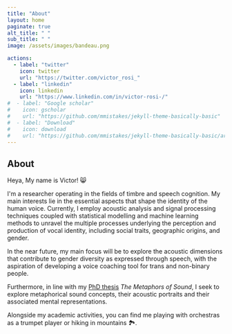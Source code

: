 ```yaml
---
title: "About"
layout: home
paginate: true
alt_title: " "
sub_title: " "
image: /assets/images/bandeau.png

actions:
  - label: "twitter"
    icon: twitter
    url: "https://twitter.com/victor_rosi_"
  - label: "linkedin"
    icon: linkedin
    url: "https://www.linkedin.com/in/victor-rosi-/"
#  - label: "Google scholar"
#    icon: gscholar
#    url: "https://github.com/mmistakes/jekyll-theme-basically-basic"
#  - label: "Download"
#    icon: download
#    url: "https://github.com/mmistakes/jekyll-theme-basically-basic/archive/master.zip"
---
```





## About

Heya, My name is Victor! 😸

I'm a researcher operating in the fields of timbre and speech cognition. My main interests lie in the essential aspects that shape the identity of the human voice. Currently, I employ acoustic analysis and signal processing techniques coupled with statistical modelling and machine learning methods to unravel the multiple processes underlying the perception and production of vocal identity, including social traits, geographic origins, and gender. 

In the near future, my main focus will be to explore the acoustic dimensions that contribute to gender diversity as expressed through speech, with the aspiration of developing a voice coaching tool for trans and non-binary people. 

Furthermore, in line with my [PhD thesis](https://theses.hal.science/tel-03994903/document) _The Metaphors of Sound_, I seek to explore metaphorical sound concepts, their acoustic portraits and their associated mental representations.

Alongside my academic activities, you can find me playing with orchestras as a trumpet player or hiking in mountains 🏞️.
